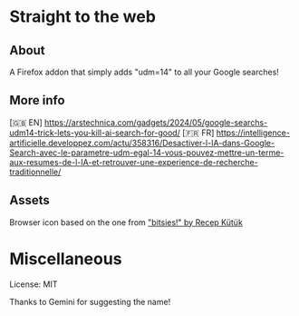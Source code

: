 # Straight to the web

## About

A Firefox addon that simply adds "udm=14" to all your Google searches!

## More info

[🇬🇧 EN] https://arstechnica.com/gadgets/2024/05/google-searchs-udm14-trick-lets-you-kill-ai-search-for-good/
[🇫🇷 FR] https://intelligence-artificielle.developpez.com/actu/358316/Desactiver-l-IA-dans-Google-Search-avec-le-parametre-udm-egal-14-vous-pouvez-mettre-un-terme-aux-resumes-de-l-IA-et-retrouver-une-experience-de-recherche-traditionnelle/


## Assets
Browser icon based on the one from ["bitsies!" by Recep Kütük](https://www.iconfinder.com/iconsets/bitsies)

# Miscellaneous

License: MIT

Thanks to Gemini for suggesting the name!
